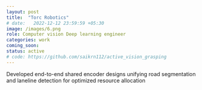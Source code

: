 ```yaml
---
layout: post
title:  "Torc Robotics"
# date:   2022-12-12 23:59:59 +05:30
image: /images/6.png
role: Computer vision Deep learning engineer
categories: work
coming_soon:
status: active
# code: https://github.com/saikrn112/active_vision_grasping
---
```

Developed end-to-end shared encoder designs unifying road segmentation and laneline detection for optimized resource allocation
